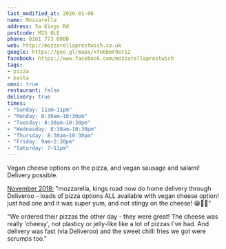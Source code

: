 ```yaml
---
last_modified_at: 2020-01-06
name: Mozzarella
address: 5a Kings Rd
postcode: M25 0LE
phone: 0161 773 0080
web: http://mozzarellaprestwich.co.uk
google: https://goo.gl/maps/xfn6bmF9er12
facebook: https://www.facebook.com/mozzarellaprestwich
tags:
- pizza
- pasta
omni: true
restaurant: false
delivery: true
times:
- "Sunday: 11am–11pm"
- "Monday: 8:30am–10:30pm"
- "Tuesday: 8:30am–10:30pm"
- "Wednesday: 8:30am–10:30pm"
- "Thursday: 8:30am–10:30pm"
- "Friday: 9am–2:30pm"
- "Saturday: 7–11pm"
---
```


Vegan cheese options on the pizza, and vegan sausage and salami! Delivery possible.

[November 2018:](https://www.facebook.com/groups/veganprestwich/permalink/734806753563410/) "mozzarella, kings road now do home delivery through Deliveroo - loads of pizza options ALL available with vegan cheese option! just had one and it was super yum, and not stingy on the cheese! 😁🍕🌱"

"We ordered their pizzas the other day - they were great! The cheese was really 'cheesy', not plasticy or jelly-like like a lot of pizzas I've had. And delivery was fast (via Deliveroo) and the sweet chilli fries we got were scrumps too."